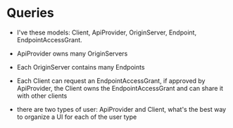 # Queries

- I've these models: Client, ApiProvider, OriginServer, Endpoint, EndpointAccessGrant.
- ApiProvider owns many OriginServers
- Each OriginServer contains many Endpoints
- Each Client can request an EndpointAccessGrant, if approved by ApiProvider, the Client owns the EndpointAccessGrant and can share it with other clients

- there are two types of user: ApiProvider and Client, what's the best way to organize a UI for each of the user type
